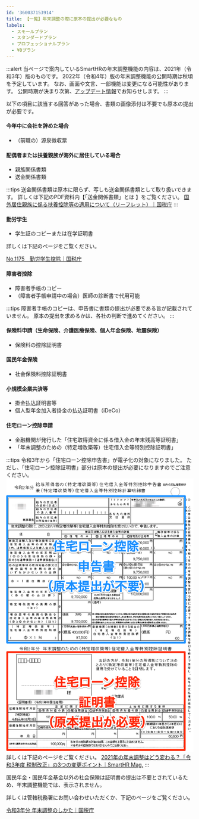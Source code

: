 ```yaml
---
id: '360037153914'
title: 【一覧】年末調整の際に原本の提出が必要なもの
labels:
  - スモールプラン
  - スタンダードプラン
  - プロフェッショナルプラン
  - ¥0プラン
---
```

:::alert
当ページで案内しているSmartHRの年末調整機能の内容は、2021年（令和3年）版のものです。
2022年（令和4年）版の年末調整機能の公開時期は秋頃を予定しています。
なお、画面や文言、一部機能は変更になる可能性があります。
公開時期が決まり次第、[アップデート情報](https://smarthr.jp/update)でお知らせします。
:::

以下の項目に該当する回答があった場合、書類の画像添付は不要でも原本の提出が必要です。

#### 今年中に会社を辞めた場合

- （前職の）源泉徴収票

#### 配偶者または扶養親族が海外に居住している場合

- 親族関係書類
- 送金関係書類

:::tips
送金関係書類は原本に限らず、写しも送金関係書類として取り扱いできます。
詳しくは下記のPDF資料内【「送金関係書類」とは 】をご覧ください。
[国外居住親族に係る扶養控除等の適用について（リーフレット）｜国税庁](https://www.nta.go.jp/publication/pamph/pdf/kokugaifuyou_leaflet.pdf)
:::

#### 勤労学生

- 学生証のコピーまたは在学証明書

詳しくは下記のページをご覧ください。

[No.1175 勤労学生控除｜国税庁](https://www.nta.go.jp/taxes/shiraberu/taxanswer/shotoku/1175.htm)

#### 障害者控除

- 障害者手帳のコピー
- （障害者手帳申請中の場合）医師の診断書で代用可能

:::tips
障害者手帳のコピーは、申告書に書類の提出が必要である旨が記載されていません。
原本の提出を求めるかは、各社の判断で進めてください。
:::

#### 保険料申請（生命保険、介護医療保険、個人年金保険、地震保険）

- 保険料の控除証明書

#### 国民年金保険

- 社会保険料控除証明書

#### 小規模企業共済等

- 掛金払込証明書等
- 個人型年金加入者掛金の払込証明書（iDeCo）

#### 住宅ローン控除申請

- 金融機関が発行した「住宅取得資金に係る借入金の年末残高等証明書」
- 「年末調整のための（特定増改築等）住宅借入金等特別控除証明書」

:::tips
令和3年から「住宅ローン控除申告書」が電子化の対象になりました。
ただし、「住宅ローン控除証明書」部分は原本の提出が必要になりますのでご注意ください。
![](./image2-1.png)
詳しくは下記のページをご覧ください。
[2021年の年末調整はどう変わる？「令和3年度 税制改正」の3つの変更ポイント｜SmartHR Mag.](https://mag.smarthr.jp/procedure/detail/nencho_zeiseikaisei_2021/)
:::

国民年金・国民年金基金以外の社会保険は証明書の提出は不要とされているため、年末調整機能では、表示されません。

詳しくは管轄税務署にお問い合わせいただくか、下記のページをご覧ください。

[令和3年分 年末調整のしかた｜国税庁](https://www.nta.go.jp/publication/pamph/gensen/nencho2021/pdf/nencho_all.pdf)
